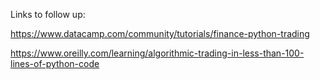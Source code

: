 Links to follow up:

https://www.datacamp.com/community/tutorials/finance-python-trading

https://www.oreilly.com/learning/algorithmic-trading-in-less-than-100-lines-of-python-code
